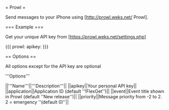 = Prowl =

Send messages to your iPhone using [http://prowl.weks.net/ Prowl].

=== Example ===

Get your unique API key from [https://prowl.weks.net/settings.php]

{{{
prowl:
  apikey: <your apikey>
}}}


== Options ==

All options except for the API key are optional

'''Options'''

||'''Name'''||'''Description'''||
||apikey||Your personal API key||
||application||Application ID (default ''!FlexGet'')||
||event||Event title shown in Prowl (default ''New release'')||
||priority||Message priority from -2 to 2. 2 = emergency ''(default 0)''||

